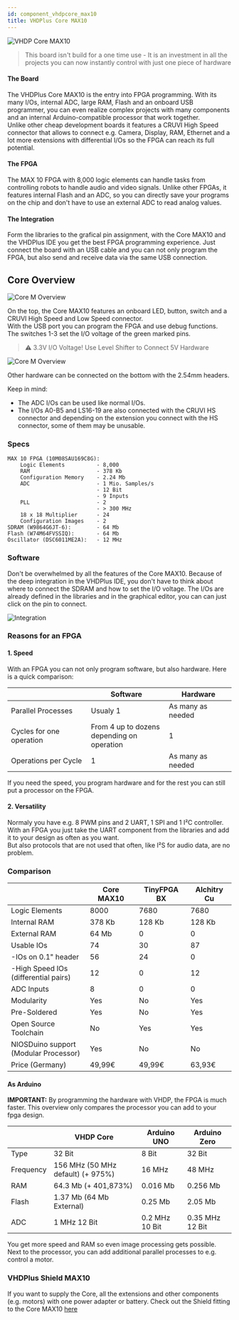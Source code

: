 ```yaml
---
id: component_vhdpcore_max10
title: VHDPlus Core MAX10
---
```


![VHDP Core MAX10](/img/vhdpcore/max10_img.jpg)

> This board isn't build for a one time use - It is an investment in all the projects you can now instantly control with just one piece of hardware

#### The Board
The VHDPlus Core MAX10 is the entry into FPGA programming. With its many I/Os, internal ADC, large RAM, Flash and an onboard USB programmer, you can even realize complex projects with many components and an internal Arduino-compatible processor that work together.<br/>
Unlike other cheap development boards it features a CRUVI High Speed connector that allows to connect e.g. Camera, Display, RAM, Ethernet and a lot more extensions with differential I/Os so the FPGA can reach its full potential.

#### The FPGA
The MAX 10 FPGA with 8,000 logic elements can handle tasks from controlling robots to handle audio and video signals. Unlike other FPGAs, it features internal Flash and an ADC, so you can directly save your programs on the chip and don't have to use an external ADC to read analog values.

#### The Integration
Form the libraries to the grafical pin assignment, with the Core MAX10 and the VHDPlus IDE you get the best FPGA programming experience. Just connect the board with an USB cable and you can not only program the FPGA, but also send and receive data via the same USB connection.

## Core Overview
![Core M Overview](/img/vhdpcore/Items2.png)

On the top, the Core MAX10 features an onboard LED, button, switch and a CRUVI High Speed and Low Speed connector.<br/>
With the USB port you can program the FPGA and use debug functions.<br/>
The switches 1-3 set the I/O voltage of the green marked pins.

> :warning: 3.3V I/O Voltage! Use Level Shifter to Connect 5V Hardware

![Core M Overview](/img/vhdpcore/Items4.png)

Other hardware can be connected on the bottom with the 2.54mm headers.

Keep in mind: 
- The ADC I/Os can be used like normal I/Os.
- The I/Os A0-B5 and LS16-19 are also connected with the CRUVI HS connector and depending on the extension you connect with the HS connector, some of them may be unusable.

### Specs

    MAX 10 FPGA (10M08SAU169C8G):
        Logic Elements          - 8,000
        RAM                     - 378 Kb
        Configuration Memory    - 2.24 Mb
        ADC                     - 1 Mio. Samples/s
                                - 12 Bit
                                - 9 Inputs
        PLL                     - 2
                                - > 300 MHz
        18 x 18 Multiplier      - 24
        Configuration Images    - 2
    SDRAM (W9864G6JT-6):        - 64 Mb
    Flash (W74M64FVSSIQ):       - 64 Mb
    Oscillator (DSC6011ME2A):   - 12 MHz

### Software

Don't be overwhelmed by all the features of the Core MAX10. Because of the deep integration in the VHDPlus IDE, you don't have to think about where to connect the SDRAM and how to set the I/O voltage. The I/Os are already defined in the libraries and in the graphical editor, you can can just click on the pin to connect.

![Integration](/img/vhdpcore/Items5.png)

### Reasons for an FPGA

#### 1. Speed
With an FPGA you can not only program software, but also hardware. Here is a quick comparison:

|                        |Software                                      |Hardware         |
|------------------------|----------------------------------------------|-----------------|
|Parallel Processes      |Usualy 1                                      |As many as needed|
|Cycles for one operation|From 4 up to dozens<br/>depending on operation|1                |
|Operations per Cycle    |1                                             |As many as needed|

If you need the speed, you program hardware and for the rest you can still put a processor on the FPGA.

#### 2. Versatility
Normaly you have e.g. 8 PWM pins and 2 UART, 1 SPI and 1 I²C controller. With an FPGA you just take the UART component from the libraries and add it to your design as often as you want. <br/>
But also protocols that are not used that often, like I²S for audio data, are no problem.

### Comparison

|                                            | Core MAX10 | TinyFPGA BX | Alchitry Cu |
|--------------------------------------------|------------|-------------|-------------|
| Logic Elements                             | 8000       | 7680        | 7680        |
| Internal RAM                               | 378 Kb     | 128 Kb      | 128 Kb      |
| External RAM                               | 64 Mb      | 0           | 0           |
| Usable IOs                                 | 74         | 30          | 87          |
| -IOs on 0.1" header                        | 56         | 24          | 0           |
| -High Speed IOs <br/> (differential pairs) | 12         | 0           | 12          |
| ADC Inputs                                 | 8          | 0           | 0           |
| Modularity                                 | Yes        | No          | Yes         |
| Pre-Soldered                               | Yes        | No          | Yes         |
| Open Source Toolchain                      | No         | Yes         | Yes         |
| NIOSDuino support<br/>(Modular Processor)  | Yes        | No          | No          |
| Price (Germany)                            | 49,99€     | 49,99€      | 63,93€      |

#### As Arduino
**IMPORTANT:** By programming the hardware with VHDP, the FPGA is much faster. This overview only compares the processor you can add to your fpga design.

|           | VHDP Core                         | Arduino UNO    | Arduino Zero    |
|-----------|-----------------------------------|----------------|-----------------|
| Type      | 32 Bit                            | 8 Bit          | 32 Bit          |
| Frequency | 156 MHz (50 MHz default) (+ 975%) | 16 MHz         | 48 MHz          |
| RAM       | 64.3 Mb (+ 401,873%)              | 0.016 Mb       | 0.256 Mb        |
| Flash     | 1.37 Mb (64 Mb External)          | 0.25 Mb        | 2.05 Mb         |
| ADC       | 1 MHz 12 Bit                      | 0.2 MHz 10 Bit | 0.35 MHz 12 Bit |

You get more speed and RAM so even image processing gets possible. Next to the processor, you can add additional parallel processes to e.g. control a motor.

### VHDPlus Shield MAX10
If you want to supply the Core, all the extensions and other components (e.g. motors) with one power adapter or battery. Check out the Shield fitting to the Core MAX10 [here](/docs/components_shield)
